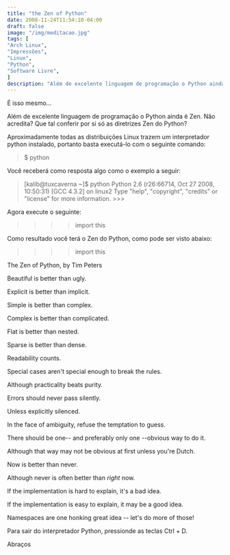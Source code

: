 ```yaml
---
title: "the Zen of Python"
date: 2008-11-24T11:54:10-04:00
draft: false
image: "/img/meditacao.jpg"
tags: [
"Arch Linux",
"Impressões",
"Linux",
"Python",
"Software Livre",
]
description: "Além de excelente linguagem de programação o Python ainda é Zen. Não acredita? Que tal conferir por si só as diretrizes Zen do Python?"
---
```

É isso mesmo...




Além de excelente linguagem de programação o Python ainda é Zen. Não acredita? Que tal conferir por si só as diretrizes Zen do Python?




Aproximadamente todas as distribuições Linux trazem um interpretador python instalado, portanto basta executá-lo com o seguinte comando:




> $ python
>
>





Você receberá como resposta algo como o exemplo a seguir:




> [kalib@tuxcaverna ~]$ python Python 2.6 (r26:66714, Oct 27 2008, 10:50:31) [GCC 4.3.2] on linux2 Type "help", "copyright", "credits" or "license" for more information. >>>
>
>





Agora execute o seguinte:




> >>> import this
>
>





Como resultado você terá o Zen do Python, como pode ser visto abaixo:




> >>> import this   

The Zen of Python, by Tim Peters  

Beautiful is better than ugly.  

Explicit is better than implicit.  

Simple is better than complex.  

Complex is better than complicated.  

Flat is better than nested.  

Sparse is better than dense.  

Readability counts.  

Special cases aren't special enough to break the rules.  

Although practicality beats purity.  

Errors should never pass silently.  

Unless explicitly silenced.  

In the face of ambiguity, refuse the temptation to guess.  

There should be one-- and preferably only one --obvious way to do it.  

Although that way may not be obvious at first unless you're Dutch.  

Now is better than never.  

Although never is often better than *right* now.  

If the implementation is hard to explain, it's a bad idea.  

If the implementation is easy to explain, it may be a good idea.  

Namespaces are one honking great idea -- let's do more of those!
>
>





Para sair do interpretador Python, pressionde as teclas Ctrl + D.




Abraços
